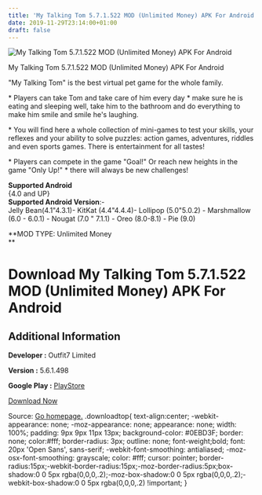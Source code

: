 ```yaml
---
title: 'My Talking Tom 5.7.1.522 MOD (Unlimited Money) APK For Android'
date: 2019-11-29T23:14:00+01:00
draft: false
---
```


![My Talking Tom 5.7.1.522 MOD (Unlimited Money) APK For Android](https://i2.wp.com/apkhome.net/wp-content/uploads/2019/11/My-Talking-Tom-5.7.1.522-MOD-Unlimited-Money.png "My Talking Tom 5.7.1.522 MOD (Unlimited Money) APK For Android")

  

My Talking Tom 5.7.1.522 MOD (Unlimited Money) APK For Android

"My Talking Tom" is the best virtual pet game for the whole family.

\* Players can take Tom and take care of him every day \* make sure he is eating and sleeping well, take him to the bathroom and do everything to make him smile and smile he's laughing.

\* You will find here a whole collection of mini-games to test your skills, your reflexes and your ability to solve puzzles: action games, adventures, riddles and even sports games. There is entertainment for all tastes!

\* Players can compete in the game "Goal!" Or reach new heights in the game "Only Up!" \* there will always be new challenges!

**Supported Android**  
{4.0 and UP}  
**Supported Android Version**:-  
Jelly Bean(4.1"4.3.1)- KitKat (4.4"4.4.4)- Lollipop (5.0"5.0.2) - Marshmallow (6.0 - 6.0.1) - Nougat (7.0 " 7.1.1) - Oreo (8.0-8.1) - Pie (9.0)

**MOD TYPE: Unlimited Money  
**

Download My Talking Tom 5.7.1.522 MOD (Unlimited Money) APK For Android
=======================================================================

Additional Information
----------------------

**Developer :** Outfit7 Limited

**Version :** 5.6.1.498

**Google Play :** [PlayStore](https://play.google.com/store/apps/details?id=com.outfit7.mytalkingtomfree&hl=ru)

  

[Download Now](https://store4app.co/post/my-talking-tom-5-7-1-522-mod-unlimited-money-apk-for-android_1575056600)

  
Source: [Go homepage.](https://store4app.co/post/my-talking-tom-5-7-1-522-mod-unlimited-money-apk-for-android_1575056600) .downloadtop{ text-align:center; -webkit-appearance: none; -moz-appearance: none; appearance: none; width: 100%; padding: 9px 9px 11px 13px; background-color: #0EBD3F; border: none; color:#fff; border-radius: 3px; outline: none; font-weight;bold; font: 20px 'Open Sans', sans-serif; -webkit-font-smoothing: antialiased; -moz-osx-font-smoothing: grayscale; color: #fff; cursor: pointer; border-radius:15px;-webkit-border-radius:15px;-moz-border-radius:5px;box-shadow:0 0 5px rgba(0,0,0,.2);-moz-box-shadow:0 0 5px rgba(0,0,0,.2);-webkit-box-shadow:0 0 5px rgba(0,0,0,.2) !important; }